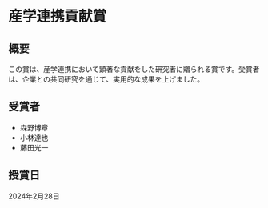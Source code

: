 # 産学連携貢献賞

## 概要

この賞は、産学連携において顕著な貢献をした研究者に贈られる賞です。受賞者は、企業との共同研究を通じて、実用的な成果を上げました。

## 受賞者

- 森野博章
- 小林達也
- 藤田光一

## 授賞日

2024年2月28日
